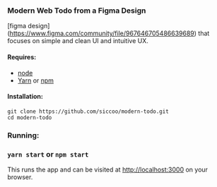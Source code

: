 ### Modern Web Todo from a Figma Design

[figma design] (https://www.figma.com/community/file/967646705486639689) that focuses on simple and clean UI and intuitive UX.

#### Requires:

- [node](https://nodejs.org/en/download/)
- [Yarn](https://github.com/yarnpkg/yarn.) or [npm](https://github.com/npm/cli/)

#### Installation:

```
git clone https://github.com/siccoo/modern-todo.git
cd modern-todo
```

### Running:

### `yarn start` or `npm start`

This runs the app and can be visited at [http://localhost:3000](http://localhost:3000) on your browser.
